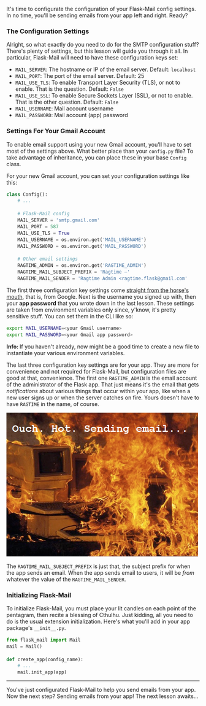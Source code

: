 It's time to configurate the configuration of your Flask-Mail config settings. In no time, you'll be sending emails from your app left and right. Ready?

### The Configuration Settings

Alright, so what exactly do you need to do for the SMTP configuration stuff? There's plenty of settings, but this lesson will guide you through it all. In particular, Flask-Mail will need to have these configuration keys set:

- `MAIL_SERVER`: The hostname or IP of the email server. Default: `localhost`
- `MAIL_PORT`: The port of the email server. Default: 25
- `MAIL_USE_TLS`: To enable Transport Layer Security (TLS), or not to enable. That is the question. Default: `False`
- `MAIL_USE_SSL`: To enable Secure Sockets Layer (SSL), or not to enable. That is the other question. Default: `False`
- `MAIL_USERNAME`: Mail account username
- `MAIL_PASSWORD`: Mail account (app) password

### Settings For Your Gmail Account

To enable email support using your new Gmail account, you'll have to set most of the settings above. What better place than your `config.py` file? To take advantage of inheritance, you can place these in your base `Config` class.

For your new Gmail account, you can set your configuration settings like this:

```python
class Config():
    # ...

    # Flask-Mail config
    MAIL_SERVER = 'smtp.gmail.com'
    MAIL_PORT = 587
    MAIL_USE_TLS = True
    MAIL_USERNAME = os.environ.get('MAIL_USERNAME')
    MAIL_PASSWORD = os.environ.get('MAIL_PASSWORD')

    # Other email settings
    RAGTIME_ADMIN = os.environ.get('RAGTIME_ADMIN')
    RAGTIME_MAIL_SUBJECT_PREFIX = 'Ragtime —'
    RAGTIME_MAIL_SENDER = 'Ragtime Admin <ragtime.flask@gmail.com'
```

The first three configuration key settings come <a href="https://support.google.com/a/answer/176600?hl=en#gmail_reqs" target="_blank">straight from the horse's mouth</a>, that is, from Google. Next is the username you signed up with, then your **app password** that you wrote down in the last lesson. These settings are taken from environment variables only since, y'know, it's pretty sensitive stuff. You can set them in the CLI like so:

```bash
export MAIL_USERNAME=<your Gmail username>
export MAIL_PASSWORD=<your Gmail app password>
```

<div class="alert alert-info" role="alert"><b>Info: </b>If you haven't already, now might be a good time to create a new file to instantiate your various environment variables.</div>

The last three configuration key settings are for your app. They are more for convenience and not required for Flask-Mail, but configuration files are good at that, convenience. The first one `RAGTIME_ADMIN` is the email account of the administrator of the Flask app. That just means it's the email that gets *notifications* about various things that occur within your app, like when a new user signs up or when the server catches on fire. Yours doesn't have to have `RAGTIME` in the name, of course.

![It burns!](../images/server_on_fire.png)

The `RAGTIME_MAIL_SUBJECT_PREFIX` is just that, the subject prefix for when the app sends an email. When the app sends email to users, it will be *from* whatever the value of the `RAGTIME_MAIL_SENDER`.

### Initializing Flask-Mail

To initialize Flask-Mail, you must place your lit candles on each point of the pentagram, then recite a blessing of Cthulhu. Just kidding, all you need to do is the usual extension initialization. Here's what you'll add in your app package's `__init__.py`.

```python
from flask_mail import Mail
mail = Mail()

def create_app(config_name):
    # ...
    mail.init_app(app)
```

___

You've just configurated Flask-Mail to help you send emails from your app. Now the next step? Sending emails from your app! The next lesson awaits...

